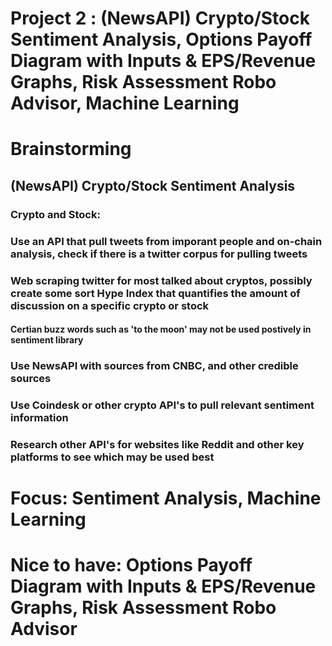 # Project 2 : (NewsAPI) Crypto/Stock Sentiment Analysis, Options Payoff Diagram with Inputs & EPS/Revenue Graphs, Risk Assessment Robo Advisor, Machine Learning

# Brainstorming
## (NewsAPI) Crypto/Stock Sentiment Analysis
### Crypto and Stock:
### Use an API that pull tweets from imporant people and on-chain analysis, check if there is a twitter corpus for pulling tweets
### Web scraping twitter for most talked about cryptos, possibly create some sort Hype Index that quantifies the amount of discussion on a specific crypto or stock
#### Certian buzz words such as 'to the moon' may not be used postively in sentiment library
### Use NewsAPI with sources from CNBC, and other credible sources
### Use Coindesk or other crypto API's to pull relevant sentiment information
### Research other API's for websites like Reddit and other key platforms to see which may be used best

# Focus: Sentiment Analysis, Machine Learning

# Nice to have: Options Payoff Diagram with Inputs & EPS/Revenue Graphs, Risk Assessment Robo Advisor

# 

#

#

#

